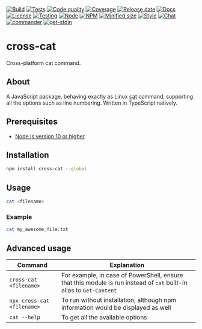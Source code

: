 [![Build](https://img.shields.io/azure-devops/build/cpuabuse/214fb8e6-083e-4136-b3fb-a012127b24f0/1?logo=azure-pipelines)](https://dev.azure.com/cpuabuse/cross-cat)
[![Tests](https://img.shields.io/azure-devops/tests/cpuabuse/214fb8e6-083e-4136-b3fb-a012127b24f0/1?logo=azure-pipelines)](https://dev.azure.com/cpuabuse/cross-cat)
[![Code quality](https://img.shields.io/codacy/grade/c77a1061cb3446f6b9762c811b76341c?logo=codacy)](https://app.codacy.com/gh/cpuabuse/cross-cat)
[![Coverage](https://img.shields.io/codacy/coverage/c77a1061cb3446f6b9762c811b76341c?logo=codacy)](https://app.codacy.com/gh/cpuabuse/cross-cat)
[![Release date](https://img.shields.io/github/release-date/cpuabuse/cross-cat?logo=github)](https://github.com/cpuabuse/cross-cat/releases)
[![Docs](https://img.shields.io/badge/docs-gh--pages-informationa?logo=github)](https://cpuabuse.github.io/cross-cat)
[![License](https://img.shields.io/github/license/cpuabuse/cross-cat?logo=github)](https://opensource.org/licenses/ISC)
[![Testing](https://img.shields.io/badge/testing-mocha-informational?logo=mocha)](https://mochajs.org)
[![Node](https://img.shields.io/node/v/cross-cat?logo=node.js)](https://www.npmjs.com/package/cross-cat)
[![NPM](https://img.shields.io/npm/v/cross-cat?logo=npm)](https://www.npmjs.com/package/cross-cat)
[![Minified size](https://img.shields.io/bundlephobia/min/cross-cat?logo=npm)](https://www.npmjs.com/package/cross-cat)
[![Style](https://img.shields.io/badge/style-prettier-informational?logo=prettier)](ttps://prettier.io)
[![Chat](https://img.shields.io/badge/chat-slack-informational?logo=slack)](https://join.slack.com/t/cpuabuse/shared_invite/enQtNjYzMjQ4NjY1MTUzLTZjMTY1M2NiYmZkNzBjMzI0YTQ4OGVjZDA1ODJkNjFiNDU1NDQwYjViMjBjODA1Y2Y4ZjNiYmUzODA2YWI3NDM)
[![commander](https://img.shields.io/npm/dependency-version/cross-cat/commander?logo=npm)](https://www.npmjs.com/package/commander)
[![get-stdin](https://img.shields.io/npm/dependency-version/cross-cat/get-stdin?logo=npm)](https://www.npmjs.com/package/get-stdin)

# cross-cat

Cross-platform cat command.

## About

A JavaScript package, behaving exactly as Linux [cat](https://www.gnu.org/software/coreutils/cat) command, supporting all the options such as line numbering.
Written in TypeScript natively.


## Prerequisites

- [Node.js version 10 or higher](https://nodejs.org/en/download/)

## Installation

```bash
npm install cross-cat --global
```

## Usage

```bash
cat <filename>
```

### Example

```bash
cat my_awesome_file.txt
```

## Advanced usage

Command | Explanation
--- | ---
`cross-cat <filename>` | For example, in case of PowerShell, ensure that this module is run instead of `cat` built-in alias to `Get-Content`
`npx cross-cat <filename>` | To run without installation, although npm information would be displayed as well
`cat --help` | To get all the available options